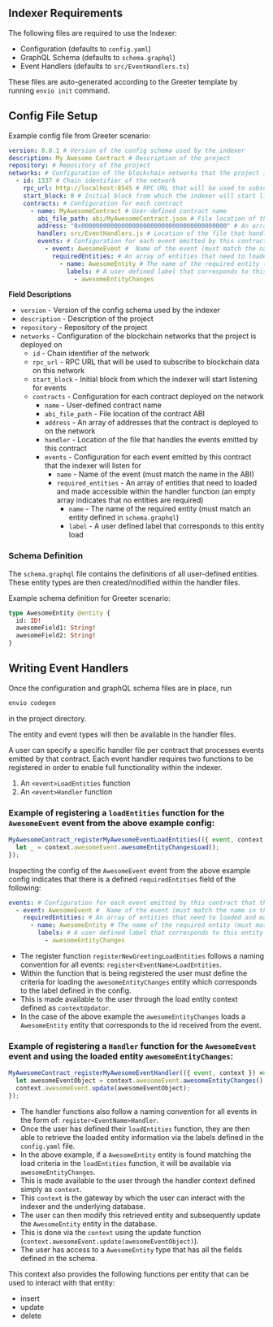 ## Indexer Requirements

The following files are required to use the Indexer:

- Configuration (defaults to `config.yaml`)
- GraphQL Schema (defaults to `schema.graphql`)
- Event Handlers (defaults to `src/EventHandlers.ts`)

These files are auto-generated according to the Greeter template by running `envio init` command.

## Config File Setup

Example config file from Greeter scenario:

```yaml
version: 0.0.1 # Version of the config schema used by the indexer
description: My Awesome Contract # Description of the project
repository: # Repository of the project
networks: # Configuration of the blockchain networks that the project is deployed on
  - id: 1337 # Chain identifier of the network
    rpc_url: http://localhost:8545 # RPC URL that will be used to subscribe to blockchain data on this network
    start_block: 0 # Initial block from which the indexer will start listening for events
    contracts: # Configuration for each contract
      - name: MyAwesomeContract # User-defined contract name
        abi_file_path: abi/MyAwesomeContract.json # File location of the contract ABI
        address: "0x0000000000000000000000000000000000000000" # An array of addresses that the contract is deployed to on the network
        handler: src/EventHandlers.js # Location of the file that handles the events emitted by this contract
        events: # Configuration for each event emitted by this contract that the indexer will listen for
          - event: AwesomeEvent #  Name of the event (must match the name in the ABI)
            requiredEntities: # An array of entities that need to loaded and made accessible within the handler function (an empty array indicates that no entities are required)
              - name: AwesomeEntity # The name of the required entity (must match an entity defined in `schema.graphql`)
                labels: # A user defined label that corresponds to this entity load
                  - awesomeEntityChanges
```

**Field Descriptions**

- `version` - Version of the config schema used by the indexer
- `description` - Description of the project
- `repository` - Repository of the project
- `networks` - Configuration of the blockchain networks that the project is deployed on
  - `id` - Chain identifier of the network
  - `rpc_url` - RPC URL that will be used to subscribe to blockchain data on this network
  - `start_block` - Initial block from which the indexer will start listening for events
  - `contracts` - Configuration for each contract deployed on the network
    - `name` - User-defined contract name
    - `abi_file_path` - File location of the contract ABI
    - `address` - An array of addresses that the contract is deployed to on the network
    - `handler` - Location of the file that handles the events emitted by this contract
    - `events` - Configuration for each event emitted by this contract that the indexer will listen for
      - `name` - Name of the event (must match the name in the ABI)
      - `required_entities` - An array of entities that need to loaded and made accessible within the handler function (an empty array indicates that no entities are required)
        - `name` - The name of the required entity (must match an entity defined in `schema.graphql`)
        - `label` - A user defined label that corresponds to this entity load

### Schema Definition

The `schema.graphql` file contains the definitions of all user-defined entities. These entity types are then created/modified within the handler files.

Example schema definition for Greeter scenario:

```graphql
type AwesomeEntity @entity {
  id: ID!
  awesomeField1: String!
  awesomeField2: String!
}
```

## Writing Event Handlers

Once the configuration and graphQL schema files are in place, run

```bash
envio codegen
```

in the project directory.

The entity and event types will then be available in the handler files.

A user can specify a specific handler file per contract that processes events emitted by that contract.
Each event handler requires two functions to be registered in order to enable full functionality within the indexer.

1. An `<event>LoadEntities` function
2. An `<event>Handler` function

### Example of registering a `loadEntities` function for the `AwesomeEvent` event from the above example config:

```typescript
MyAwesomeContract_registerMyAwesomeEventLoadEntities(({ event, context }) => {
  let _ = context.awesomeEvent.awesomeEntityChangesLoad();
});
```

Inspecting the config of the `AwesomeEvent` event from the above example config indicates that there is a defined `requiredEntities` field of the following:

```yaml
events: # Configuration for each event emitted by this contract that the indexer will listen for
  - event: AwesomeEvent #  Name of the event (must match the name in the ABI)
    requiredEntities: # An array of entities that need to loaded and made accessible within the handler function (an empty array indicates that no entities are required)
      - name: AwesomeEntity # The name of the required entity (must match an entity defined in `schema.graphql`)
        labels: # A user defined label that corresponds to this entity load
          - awesomeEntityChanges
```

- The register function `registerNewGreetingLoadEntities` follows a naming convention for all events: `register<EventName>LoadEntities`.
- Within the function that is being registered the user must define the criteria for loading the `awesomeEntityChanges` entity which corresponds to the label defined in the config.
- This is made available to the user through the load entity context defined as `contextUpdator`.
- In the case of the above example the `awesomeEntityChanges` loads a `AwesomeEntity` entity that corresponds to the id received from the event.

### Example of registering a `Handler` function for the `AwesomeEvent` event and using the loaded entity `awesomeEntityChanges`:

```typescript
MyAwesomeContract_registerMyAwesomeEventHandler(({ event, context }) => {
  let awesomeEventObject = context.awesomeEvent.awesomeEntityChanges();
  context.awesomeEvent.update(awesomeEventObject);
});
```

- The handler functions also follow a naming convention for all events in the form of: `register<EventName>Handler`.
- Once the user has defined their `loadEntities` function, they are then able to retrieve the loaded entity information via the labels defined in the `config.yaml` file.
- In the above example, if a `AwesomeEntity` entity is found matching the load criteria in the `loadEntities` function, it will be available via `awesomeEntityChanges`.
- This is made available to the user through the handler context defined simply as `context`.
- This `context` is the gateway by which the user can interact with the indexer and the underlying database.
- The user can then modify this retrieved entity and subsequently update the `AwesomeEntity` entity in the database.
- This is done via the `context` using the update function (`context.awesomeEvent.update(awesomeEventObject)`).
- The user has access to a `AwesomeEntity` type that has all the fields defined in the schema.

This context also provides the following functions per entity that can be used to interact with that entity:

- insert
- update
- delete
